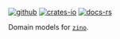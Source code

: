 [![github]](https://github.com/photino/zino)
[![crates-io]](https://crates.io/crates/zino-model)
[![docs-rs]](https://docs.rs/zino-model)

[github]: https://img.shields.io/badge/github-8da0cb?labelColor=555555&logo=github
[crates-io]: https://img.shields.io/badge/crates.io-fc8d62?labelColor=555555&logo=rust
[docs-rs]: https://img.shields.io/badge/docs.rs-66c2a5?labelColor=555555&logo=docs.rs

Domain models for [`zino`].

[`zino`]: https://github.com/photino/zino

